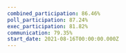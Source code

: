 ```yaml
---
combined_participation: 86.46%
poll_participation: 87.24%
exec_participation: 81.82%
communication: 79.35%
start_date: 2021-08-16T00:00:00.000Z
---
```

